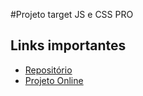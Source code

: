 #Projeto target JS e CSS PRO

## Links importantes
- [Repositório](https://github.com/1606187/projeto-pro)
- [Projeto Online](https://projeto-pro-88.netlify.app/)